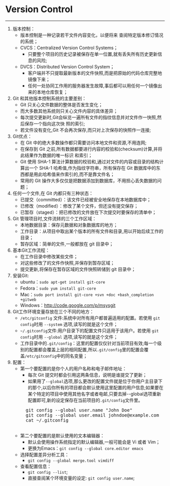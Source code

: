 # Version Control
---
1. 版本控制：
    * 版本控制是一种记录若干文件内容变化，以便将来    查阅特定版本修订情况的系统；
    * CVCS：Centralized Version Control Systems；
        * 只要整个项目的历史记录被保存在单一位置,就有丢失所有历史更新信息的风险;
    * DVCS：Distributed Version Control System；
        * 客户端并不只提取最新版本的文件快照,而是把原始的代码仓库完整地镜像下来；
        * 任何一处协同工作用的服务器发生故障,事后都可以用任何一个镜像出来的本地仓库恢复；
2. Git 和其他版本控制系统的主要差别：
    * Git 只关心文件数据的整体是否发生变化；
    * 而大多数其他系统则只关心文件内容的具体差异；
    * 每次提交更新时,Git会纵览一遍所有文件的指纹信息并对文件作一快照,然后保存一个指向这次快
照的索引;
    * 若文件没有变化,Git 不会再次保存,而只对上次保存的快照作一连接;
3. Git优点：
    * 在 Git 中的绝大多数操作都只需要访问本地文件和资源,不用连网;            
    * 在保存到 Git 之前,所有数据都要进行内容的校验和(checksum)计算,并将此结果作为数据的唯一标识
和索引；
    * Git 使用 SHA-1 算法计算数据的校验和,通过对文件的内容或目录的结构计算出一个 SHA-1 哈希值,作为指纹字符串，所有保存在 Git 数据库中的东西都是用此哈希值来作索引的,而不是靠文件名；
    * 常用的 Git 操作大多仅仅是把数据添加到数据库，不用担心丢失数据的问题；
4. 任何一个文件,在 Git 内都只有三种状态：
    * 已提交（committed）：该文件已经被安全地保存在本地数据库中；
    * 已修改（modified）：修改了某个文件，但还没有提交保存；
    * 已暂存（staged）：把已修改的文件放在下次提交时要保存的清单中；
5. Git 管理项目时,文件流转的三个工作区域：
    * 本地数据目录：保存元数据和对象数据库的地方；
    * 工作目录：从项目中取出某个版本的所有文件和目录,用以开始后续工作的目录；
    * 暂存区域：简单的文件,一般都放在 git 目录中；
6. 基本Git工作流程：
    * 在工作目录中修改某些文件；
    * 对这些修改了的文件作快照,并保存到暂存区域；
    * 提交更新,将保存在暂存区域的文件快照转储到 git 目录中；
7. 安装Git:
    * ubuntu：`sudo apt-get install git-core`
    * Fedora：`sudo yum install git-core`
    * Mac：`sudo port install git-core +svn +doc +bash_completion +gitweb`
    * Windows：<http://code.google.com/p/msysgit>
8. Git工作环境变量存放在三个不同的地方：
    * `/etc/gitconfig` 文件:系统中对所有用户都普遍适用的配置。若使用 `git config`时用 `--system` 选项,读写的就是这个文件；
    * `~/.gitconfig`文件:用户目录下的配置文件只适用于该用户。若使用 `git config`时用 `--global` 选项,读写的就是这个文件；
    * 工作目录中的`.git/config`：这里的配置仅仅针对当前项目有效;每一个级别的配置都会覆盖上层的相同配置,所以`.git/config`里的配置会覆盖`/etc/gitconfig`中的同名变量；
9. 配置：
    * 第一个要配置的是你个人的用户名称和电子邮件地址：
        * 每次 Git 提交时都会引用这两条信息，说明是谁提交了更新；
        * 如果用了`--global`选项,那么更改的配置文件就是位于你用户主目录下的那个,以后你所有的项目都会默认使用这里配置的用户信息;如果要在某个特定的项目中使用其他名字或者电邮,只要去掉--global选项重新配置即可,新的设定保存在当前项目的`.git/config`文件里。
        <pre>
        git config --global user.name "John Doe"
        git config --global user.email johndoe@example.com
        cat ~/.gitconfig
        </pre>
    * 第二个要配置的是默认使用的文本编辑器：
        * 默认会使用操作系统指定的默认编辑器,一般可能会是 Vi 或者 Vim；
        * 更换为Emacs：`git config --global core.editor emacs`
    * 选择配置差异分析工具：
        * `git config --global merge.tool vimdiff`   
    * 查看配置信息：
        * `git config --list`;
        * 直接查阅某个环境变量的设定: `git config user.name`;
